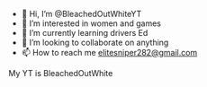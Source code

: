 - 👋 Hi, I’m @BleachedOutWhiteYT
- 👀 I’m interested in women and games
- 🌱 I’m currently learning drivers Ed 
- 💞️ I’m looking to collaborate on anything
- 📫 How to reach me elitesniper282@gmail.com

<!---
BleachedOutWhiteYT/BleachedOutWhiteYT is a ✨ special ✨ repository because its `README.md` (this file) appears on your GitHub profile.
You can click the Preview link to take a look at your changes.
--->
 My YT is BleachedOutWhite
